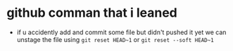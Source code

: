 # github comman that i leaned

* if u accidently add and commit some file but didn't pushed it yet we can unstage the file using `git reset HEAD~1` or `git reset --soft HEAD~1`
